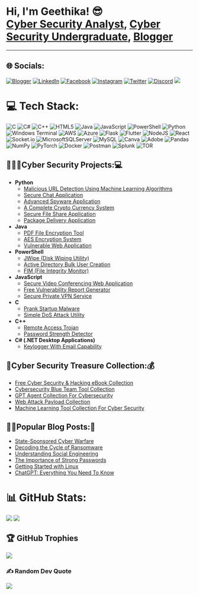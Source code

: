 <h1>Hi, I'm Geethika! 😎<br/><a href="https://www.linkedin.com/in/geethikamanu">Cyber Security Analyst</a>, <a href="https://facebook.com/geethika.zavitar">Cyber Security Undergraduate</a>, <a href="https://cybersecmore.blogspot.com/">Blogger</a></h1>

---
## 🌐 Socials:
[![Blogger](https://img.shields.io/badge/Blogger-FF5722?logo=blogger&logoColor=white)](https://cybersecmore.blogspot.com/) [![LinkedIn](https://img.shields.io/badge/LinkedIn-%230077B5.svg?logo=linkedin&logoColor=white)](https://linkedin.com/in/geethikamanu) [![Facebook](https://img.shields.io/badge/Facebook-%231877F2.svg?logo=Facebook&logoColor=white)](https://facebook.com/geethika.zavitar) [![Instagram](https://img.shields.io/badge/Instagram-%23E4405F.svg?logo=Instagram&logoColor=white)](https://instagram.com/gtk_manu) [![Twitter](https://img.shields.io/badge/X-black.svg?logo=X&logoColor=white)](https://x.com/@Geethika_97) [![Discord](https://img.shields.io/badge/Discord-%237289DA.svg?logo=discord&logoColor=white)](https://discord.gg/E6Gdzahb)
[![](https://visitcount.itsvg.in/api?id=Zavitar97&icon=6&color=0)](https://visitcount.itsvg.in)

# 💻 Tech Stack:
![C](https://img.shields.io/badge/c-%2300599C.svg?style=plastic&logo=c&logoColor=white) ![C#](https://img.shields.io/badge/c%23-%23239120.svg?style=plastic&logo=csharp&logoColor=white) ![C++](https://img.shields.io/badge/c++-%2300599C.svg?style=plastic&logo=c%2B%2B&logoColor=white) ![HTML5](https://img.shields.io/badge/html5-%23E34F26.svg?style=plastic&logo=html5&logoColor=white) ![Java](https://img.shields.io/badge/java-%23ED8B00.svg?style=plastic&logo=openjdk&logoColor=white) ![JavaScript](https://img.shields.io/badge/javascript-%23323330.svg?style=plastic&logo=javascript&logoColor=%23F7DF1E) ![PowerShell](https://img.shields.io/badge/PowerShell-%235391FE.svg?style=plastic&logo=powershell&logoColor=white) ![Python](https://img.shields.io/badge/python-3670A0?style=plastic&logo=python&logoColor=ffdd54) ![Windows Terminal](https://img.shields.io/badge/Windows%20Terminal-%234D4D4D.svg?style=plastic&logo=windows-terminal&logoColor=white) ![AWS](https://img.shields.io/badge/AWS-%23FF9900.svg?style=plastic&logo=amazon-aws&logoColor=white) ![Azure](https://img.shields.io/badge/azure-%230072C6.svg?style=plastic&logo=microsoftazure&logoColor=white) ![Flask](https://img.shields.io/badge/flask-%23000.svg?style=plastic&logo=flask&logoColor=white) ![Flutter](https://img.shields.io/badge/Flutter-%2302569B.svg?style=plastic&logo=Flutter&logoColor=white) ![NodeJS](https://img.shields.io/badge/node.js-6DA55F?style=plastic&logo=node.js&logoColor=white) ![React](https://img.shields.io/badge/react-%2320232a.svg?style=plastic&logo=react&logoColor=%2361DAFB) ![Socket.io](https://img.shields.io/badge/Socket.io-black?style=plastic&logo=socket.io&badgeColor=010101) ![MicrosoftSQLServer](https://img.shields.io/badge/Microsoft%20SQL%20Server-CC2927?style=plastic&logo=microsoft%20sql%20server&logoColor=white) ![MySQL](https://img.shields.io/badge/mysql-%2300000f.svg?style=plastic&logo=mysql&logoColor=white) ![Canva](https://img.shields.io/badge/Canva-%2300C4CC.svg?style=plastic&logo=Canva&logoColor=white) ![Adobe](https://img.shields.io/badge/adobe-%23FF0000.svg?style=plastic&logo=adobe&logoColor=white) ![Pandas](https://img.shields.io/badge/pandas-%23150458.svg?style=plastic&logo=pandas&logoColor=white) ![NumPy](https://img.shields.io/badge/numpy-%23013243.svg?style=plastic&logo=numpy&logoColor=white) ![PyTorch](https://img.shields.io/badge/PyTorch-%23EE4C2C.svg?style=plastic&logo=PyTorch&logoColor=white) ![Docker](https://img.shields.io/badge/docker-%230db7ed.svg?style=plastic&logo=docker&logoColor=white) ![Postman](https://img.shields.io/badge/Postman-FF6C37?style=plastic&logo=postman&logoColor=white) ![Splunk](https://img.shields.io/badge/splunk-%23000000.svg?style=plastic&logo=splunk&logoColor=white) ![TOR](https://img.shields.io/badge/tor-%237E4798.svg?style=plastic&logo=tor-project&logoColor=white)

<h2>👨🏻‍💻Cyber Security Projects:💻</h2>

- <b>Python</b>
  - [Malicious URL Detection Using Machine Learning Algorithms](https://github.com/Zavitar97/URL-Detection-)
  - [Secure Chat Application](https://github.com/Zavitar97/Secure.Chat)
  - [Advanced Spyware Application](https://github.com/Zavitar97/Spyware)
  - [A Complete Crypto Currency System](https://github.com/Zavitar97/CryptoCurrency)
  - [Secure File Share Application](https://github.com/Zavitar97/Secure.FileShare)
  - [Package Delivery Application](https://github.com/Zavitar97/Python.PDPA)
- <b>Java</b>
  - [PDF File Encryption Tool](https://github.com/Zavitar97/PDF.Encrypt)
  - [AES Encryption System](https://github.com/Zavitar97/AES.Encryption)
  - [Vulnerable Web Application](https://github.com/Zavitar97/Vulnerable.WebApp)
- <b>PowerShell</b>
  - [JWipe (Disk Wiping Utility)](https://github.com/Zavitar97/Powershell.Jwipe)
  - [Active Directory Bulk User Creation](https://github.com/Zavitar97/Powershell.ADBU)
  - [FIM (File Integrity Monitor)](https://github.com/Zavitar97/Powershell.FIM)
- <b>JavaScript</b>
  - [Secure Video Conferencing Web Application](https://github.com/Zavitar97/Secure.VConferencing)
  - [Free Vulnerability Report Generator](https://github.com/Zavitar97/Vulnerability.Repo)
  - [Secure Private VPN Service](https://github.com/Zavitar97/Secure.VPN)
- <b>C</b>
  - [Prank Startup Malware](https://github.com/Zavitar97/Startup.Virus)
  - [Simple DoS Attack Utility](https://github.com/Zavitar97/DDoS)
- <b>C++</b>
  - [Remote Access Trojan](https://github.com/Zavitar97/Trojan)
  - [Password Strength Detector](https://github.com/Zavitar97/PWD.Strength)
- <b>C# (.NET Desktop Applications)</b>
  - [Keylogger With Email Capability](https://github.com/Zavitar97/C-.KeyLogger)


<h2>💎Cyber Security Treasure Collection:💰</h2>

  - [Free Cyber Security & Hacking eBook Collection](https://github.com/Zavitar97/CS.EBook)
  - [Cybersecurity Blue Team Tool Collection](https://github.com/Zavitar97/Cyber.Blue)
  - [GPT Agent Collection For Cybersecurity](https://github.com/Zavitar97/GPT.List)
  - [Web Attack Payload Collection](https://github.com/Zavitar97/Git.Payload)
  - [Machine Learning Tool Collection For Cyber Security](https://github.com/Zavitar97/ML.CS)

<h2>✍🏻Popular Blog Posts:📝</h2>

- [State-Sponsored Cyber Warfare](https://cybersecmore.blogspot.com/2024/03/state-sponsored-cyber-warfare.html)
- [Decoding the Cycle of Ransomware](https://cybersecmore.blogspot.com/2024/03/decoding-cycle-of-ransomware.html)
- [Understanding Social Engineering](https://cybersecmore.blogspot.com/2024/03/understanding-social-engineering.html)
- [The Importance of Strong Passwords](https://cybersecmore.blogspot.com/2024/03/protecting-your-personal-data-online.html)
- [Getting Started with Linux](https://cybersecmore.blogspot.com/2024/03/getting-started-with-linux-step-by-step.html)
- [ChatGPT: Everything You Need To Know](https://cybersecmore.blogspot.com/2024/04/chatgpt-everything-you-need-to-know.html)

# 📊 GitHub Stats:
![](https://github-readme-streak-stats.herokuapp.com/?user=Zavitar97&theme=dark&hide_border=false)
![](https://github-readme-stats.vercel.app/api/top-langs/?username=Zavitar97&theme=great-gatsby&hide_border=true&include_all_commits=false&count_private=false&layout=compact)

## 🏆 GitHub Trophies
![](https://github-profile-trophy.vercel.app/?username=Zavitar97&theme=dark&no-frame=false&no-bg=false&margin-w=4)

### ✍️ Random Dev Quote
![](https://quotes-github-readme.vercel.app/api?type=horizontal&theme=tokyonight)
<!---
<h2>🧑🏻‍💻Find Me At:💬</h2>

[<img align="left" alt="GeethikaManu | Blogger" width="22px" src="https://cdn.jsdelivr.net/npm/simple-icons@3.13.0/icons/blogger.svg" />][blogger]
[<img align="left" alt="GeethikaManu | LinkedIn" width="22px" src="https://cdn.jsdelivr.net/npm/simple-icons@v3/icons/linkedin.svg" />][linkedin]
[<img align="left" alt="GeethikaManu | Facebook" width="22px" src="https://cdn.jsdelivr.net/npm/simple-icons@3.13.0/icons/facebook.svg" />][facebook]
[<img align="left" alt="GeethikaManu | Instagram" width="22px" src="https://cdn.jsdelivr.net/npm/simple-icons@v3/icons/instagram.svg" />][Instagram]
[<img align="left" alt="GeethikaManu | Twitter" width="22px" src="https://cdn.jsdelivr.net/npm/simple-icons@v3/icons/twitter.svg" />][twitter]

[twitter]: https://twitter.com/Geethika_97
[blogger]: https://cybersecmore.blogspot.com/
[instagram]: https://www.instagram.com/gtk_manu/
[facebook]: https://facebook.com/geethika.zavitar
[linkedin]: https://www.linkedin.com/in/geethikamanu
-->
